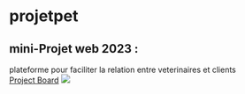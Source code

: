 # projetpet
## mini-Projet web 2023 :
plateforme pour faciliter la relation entre veterinaires et clients
<br>
[Project Board](https://trello.com/b/r48GMpJm/projet-veto)
![](https://i.imgur.com/3ZoWem2.png)
